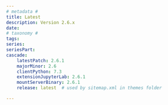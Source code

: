 ```yaml
---
# metadata # 
title: Latest
description: Version 2.6.x 
date: 
# taxonomy #
tags:
series:
seriesPart:
cascade:
    latestPatch: 2.6.1
    majorMinor: 2.6
    clientPython: 7.3
    extensionJupyterLab: 2.6.1
    mountServerBinary: 2.6.1
    release: latest  # used by sitemap.xml in themes folder

---
```

